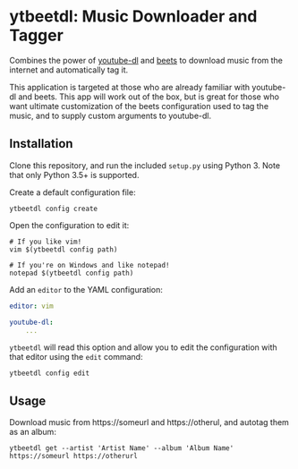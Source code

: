 # ytbeetdl: Music Downloader and Tagger

Combines the power of [youtube-dl](https://github.com/ytdl-org/youtube-dl) and [beets](https://github.com/beetbox/beets) to download music from the internet and automatically tag it.

This application is targeted at those who are already familiar with youtube-dl and beets. This app
will work out of the box, but is great for those who want ultimate customization of the beets configuration used to tag the music, and to supply custom arguments to youtube-dl.

## Installation

Clone this repository, and run the included `setup.py` using Python 3. Note that only Python 3.5+ is
supported.

Create a default configuration file:

```shell
ytbeetdl config create
```

Open the configuration to edit it:

```shell
# If you like vim!
vim $(ytbeetdl config path)

# If you're on Windows and like notepad!
notepad $(ytbeetdl config path)
```

Add an `editor` to the YAML configuration:

```yaml
editor: vim

youtube-dl:
    ...
```

`ytbeetdl` will read this option and allow you to edit the configuration with that editor using the `edit` command:

```shell
ytbeetdl config edit
```

## Usage

Download music from https://someurl and https://otherul, and autotag them as an album:

```shell
ytbeetdl get --artist 'Artist Name' --album 'Album Name' https://someurl https://otherurl
```
